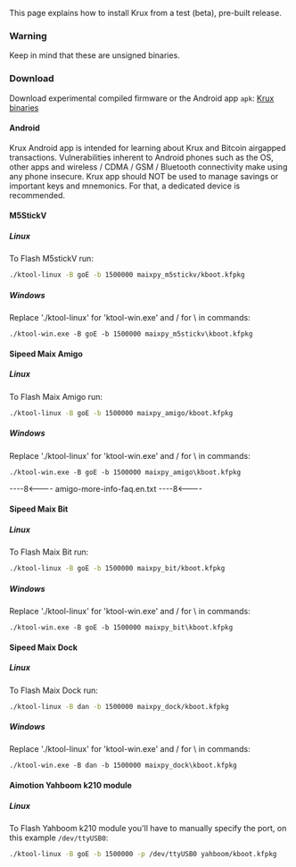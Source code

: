 This page explains how to install Krux from a test (beta), pre-built release.

### Warning
Keep in mind that these are unsigned binaries.

### Download
Download experimental compiled firmware or the Android app `apk`: [Krux binaries](https://github.com/odudex/krux_binaries)

#### Android
Krux Android app is intended for learning about Krux and Bitcoin airgapped transactions. Vulnerabilities inherent to Android phones such as the OS, other apps and wireless / CDMA / GSM / Bluetooth connectivity make using any phone insecure. Krux app should NOT be used to manage savings or important keys and mnemonics. For that, a dedicated device is recommended.

#### M5StickV
##### Linux
To Flash M5stickV run:
```bash
./ktool-linux -B goE -b 1500000 maixpy_m5stickv/kboot.kfpkg
```

##### Windows
Replace './ktool-linux' for 'ktool-win.exe' and / for \ in commands:
```pwsh
./ktool-win.exe -B goE -b 1500000 maixpy_m5stickv\kboot.kfpkg
```

#### Sipeed Maix Amigo
##### Linux
To Flash Maix Amigo run:
```bash
./ktool-linux -B goE -b 1500000 maixpy_amigo/kboot.kfpkg
```

##### Windows
Replace './ktool-linux' for 'ktool-win.exe' and / for \ in commands:
```pwsh
./ktool-win.exe -B goE -b 1500000 maixpy_amigo\kboot.kfpkg
```

----8<----
amigo-more-info-faq.en.txt
----8<----

#### Sipeed Maix Bit
##### Linux
To Flash Maix Bit run:
```bash
./ktool-linux -B goE -b 1500000 maixpy_bit/kboot.kfpkg
```

##### Windows
Replace './ktool-linux' for 'ktool-win.exe' and / for \ in commands:
```pwsh
./ktool-win.exe -B goE -b 1500000 maixpy_bit\kboot.kfpkg
```

#### Sipeed Maix Dock
##### Linux
To Flash Maix Dock run:
```bash
./ktool-linux -B dan -b 1500000 maixpy_dock/kboot.kfpkg
```

##### Windows
Replace './ktool-linux' for 'ktool-win.exe' and / for \ in commands:
```pwsh
./ktool-win.exe -B dan -b 1500000 maixpy_dock\kboot.kfpkg
```

#### Aimotion Yahboom k210 module
##### Linux
To Flash Yahboom k210 module you'll have to manually specify the port, on this example `/dev/ttyUSB0`:
```bash
./ktool-linux -B goE -b 1500000 -p /dev/ttyUSB0 yahboom/kboot.kfpkg
```






